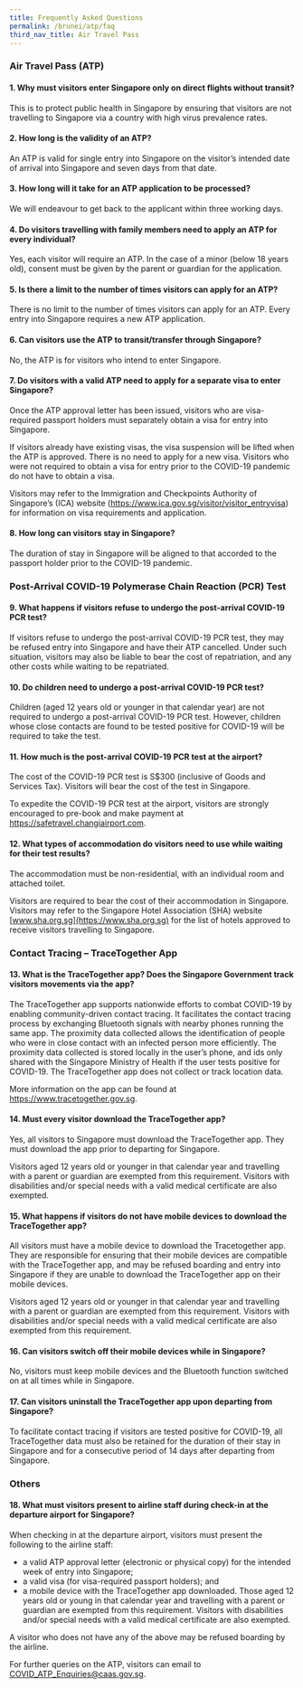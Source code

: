 ```yaml
---
title: Frequently Asked Questions
permalink: /brunei/atp/faq
third_nav_title: Air Travel Pass
---
```


### **Air Travel Pass (ATP)**

#### 1. Why must visitors enter Singapore only on direct flights without transit?

This is to protect public health in Singapore by ensuring that visitors are not travelling to Singapore via a country with high virus prevalence rates.

#### 2. How long is the validity of an ATP?

An ATP is valid for single entry into Singapore on the visitor’s intended date of arrival into Singapore and seven days from that date.

#### 3. How long will it take for an ATP application to be processed?

We will endeavour to get back to the applicant within three working days.

#### 4. Do visitors travelling with family members need to apply an ATP for every individual?

Yes, each visitor will require an ATP. In the case of a minor (below 18 years old), consent must be given by the parent or guardian for the application.

#### 5. Is there a limit to the number of times visitors can apply for an ATP?

There is no limit to the number of times visitors can apply for an ATP. Every entry into Singapore requires a new ATP application.

#### 6. Can visitors use the ATP to transit/transfer through Singapore?

No, the ATP is for visitors who intend to enter Singapore.

#### 7. Do visitors with a valid ATP need to apply for a separate visa to enter Singapore?

Once the ATP approval letter has been issued, visitors who are visa-required passport holders must separately obtain a visa for entry into Singapore.

If visitors already have existing visas, the visa suspension will be lifted when the ATP is approved. There is no need to apply for a new visa. Visitors who were not required to obtain a visa for entry prior to the COVID-19 pandemic do not have to obtain a visa.

Visitors may refer to the Immigration and Checkpoints Authority of Singapore’s (ICA) website (<https://www.ica.gov.sg/visitor/visitor_entryvisa>) for information on visa requirements and application.

#### 8. How long can visitors stay in Singapore?

The duration of stay in Singapore will be aligned to that accorded to the passport holder prior to the COVID-19 pandemic.

### **Post-Arrival COVID-19 Polymerase Chain Reaction (PCR) Test**

#### 9. What happens if visitors refuse to undergo the post-arrival COVID-19 PCR test?

If visitors refuse to undergo the post-arrival COVID-19 PCR test, they may be refused entry into Singapore and have their ATP cancelled. Under such situation, visitors may also be liable to bear the cost of repatriation, and any other costs while waiting to be repatriated.

#### 10. Do children need to undergo a post-arrival COVID-19 PCR test?

Children (aged 12 years old or younger in that calendar year) are not required to undergo a post-arrival COVID-19 PCR test. However, children whose close contacts are found to be tested positive for COVID-19 will be required to take the test.

#### 11. How much is the post-arrival COVID-19 PCR test at the airport?

The cost of the COVID-19 PCR test is S$300 (inclusive of Goods and Services Tax). Visitors will bear the cost of the test in Singapore.

To expedite the COVID-19 PCR test at the airport, visitors are strongly encouraged to pre-book and make payment at <https://safetravel.changiairport.com>.

#### 12. What types of accommodation do visitors need to use while waiting for their test results?

The accommodation must be non-residential, with an individual room and attached toilet.

Visitors are required to bear the cost of their accommodation in Singapore. Visitors may refer to the Singapore Hotel Association (SHA) website [www.sha.org.sg](https://www.sha.org.sg) for the list of hotels approved to receive visitors travelling to Singapore.

### **Contact Tracing – TraceTogether App**

#### 13. What is the TraceTogether app? Does the Singapore Government track visitors movements via the app?

The TraceTogether app supports nationwide efforts to combat COVID-19 by enabling community-driven contact tracing. It facilitates the contact tracing process by exchanging Bluetooth signals with nearby phones running the same app. The proximity data collected allows the identification of people who were in close contact with an infected person more efficiently. The proximity data collected is stored locally in the user’s phone, and ids only shared with the Singapore Ministry of Health if the user tests positive for COVID-19. The TraceTogether app does not collect or track location data.

More information on the app can be found at <https://www.tracetogether.gov.sg>.

#### 14. Must every visitor download the TraceTogether app?

Yes, all visitors to Singapore must download the TraceTogether app. They must download the app prior to departing for Singapore.

Visitors aged 12 years old or younger in that calendar year and travelling with a parent or guardian are exempted from this requirement. Visitors with disabilities and/or special needs with a valid medical certificate are also exempted.

#### 15. What happens if visitors do not have mobile devices to download the TraceTogether app?

All visitors must have a mobile device to download the Tracetogether app. They are responsible for ensuring that their mobile devices are compatible with the TraceTogether app, and may be refused boarding and entry into Singapore if they are unable to download the TraceTogether app on their mobile devices.

Visitors aged 12 years old or younger in that calendar year and travelling with a parent or guardian are exempted from this requirement. Visitors with disabilities and/or special needs with a valid medical certificate are also exempted from this requirement.

#### 16. Can visitors switch off their mobile devices while in Singapore?

No, visitors must keep mobile devices and the Bluetooth function switched on at all times while in Singapore.

#### 17. Can visitors uninstall the TraceTogether app upon departing from Singapore?

To facilitate contact tracing if visitors are tested positive for COVID-19, all TraceTogether data must also be retained for the duration of their stay in Singapore and for a consecutive period of 14 days after departing from Singapore.

### **Others**

#### 18. What must visitors present to airline staff during check-in at the departure airport for Singapore?

When checking in at the departure airport, visitors must present the following to the airline staff:
- a valid ATP approval letter (electronic or physical copy) for the intended week of entry into Singapore;
- a valid visa (for visa-required passport holders); and
- a mobile device with the TraceTogether app downloaded. Those aged 12 years old or young in that calendar year and travelling with a parent or guardian are exempted from this requirement. Visitors with disabilities and/or special needs with a valid medical certificate are also exempted.

A visitor who does not have any of the above may be refused boarding by the airline.

For further queries on the ATP, visitors can email to <COVID_ATP_Enquiries@caas.gov.sg>.
